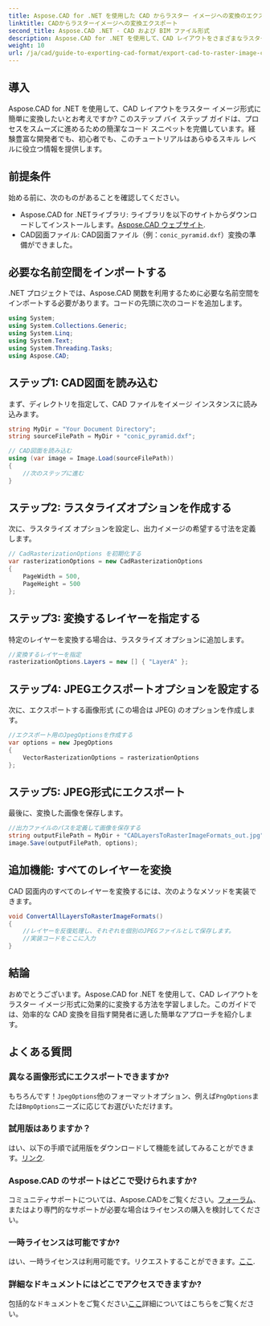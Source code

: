 ```yaml
---
title: Aspose.CAD for .NET を使用した CAD からラスター イメージへの変換のエクスポート
linktitle: CADからラスターイメージへの変換エクスポート
second_title: Aspose.CAD .NET - CAD および BIM ファイル形式
description: Aspose.CAD for .NET を使用して、CAD レイアウトをさまざまなラスター イメージ形式に効率的に変換する方法を学びます。この包括的なガイドでは、明確なコードを使用してプロセスを順を追って説明します。
weight: 10
url: /ja/cad/guide-to-exporting-cad-format/export-cad-to-raster-image-conversion/
---
```

## 導入

Aspose.CAD for .NET を使用して、CAD レイアウトをラスター イメージ形式に簡単に変換したいとお考えですか? このステップ バイ ステップ ガイドは、プロセスをスムーズに進めるための簡潔なコード スニペットを完備しています。経験豊富な開発者でも、初心者でも、このチュートリアルはあらゆるスキル レベルに役立つ情報を提供します。

## 前提条件

始める前に、次のものがあることを確認してください。

- Aspose.CAD for .NETライブラリ: ライブラリを以下のサイトからダウンロードしてインストールします。[Aspose.CAD ウェブサイト](https://releases.aspose.com/cad/net/).
- CAD図面ファイル: CAD図面ファイル（例：`conic_pyramid.dxf`）変換の準備ができました。

## 必要な名前空間をインポートする

.NET プロジェクトでは、Aspose.CAD 関数を利用するために必要な名前空間をインポートする必要があります。コードの先頭に次のコードを追加します。

```csharp
using System;
using System.Collections.Generic;
using System.Linq;
using System.Text;
using System.Threading.Tasks;
using Aspose.CAD;
```

## ステップ1: CAD図面を読み込む

まず、ディレクトリを指定して、CAD ファイルをイメージ インスタンスに読み込みます。

```csharp
string MyDir = "Your Document Directory";
string sourceFilePath = MyDir + "conic_pyramid.dxf";

// CAD図面を読み込む
using (var image = Image.Load(sourceFilePath))
{
    //次のステップに進む
}
```

## ステップ2: ラスタライズオプションを作成する

次に、ラスタライズ オプションを設定し、出力イメージの希望する寸法を定義します。

```csharp
// CadRasterizationOptions を初期化する
var rasterizationOptions = new CadRasterizationOptions
{
    PageWidth = 500,
    PageHeight = 500
};
```

## ステップ3: 変換するレイヤーを指定する

特定のレイヤーを変換する場合は、ラスタライズ オプションに追加します。

```csharp
//変換するレイヤーを指定
rasterizationOptions.Layers = new [] { "LayerA" };
```

## ステップ4: JPEGエクスポートオプションを設定する

次に、エクスポートする画像形式 (この場合は JPEG) のオプションを作成します。

```csharp
//エクスポート用のJpegOptionsを作成する
var options = new JpegOptions
{
    VectorRasterizationOptions = rasterizationOptions
};
```

## ステップ5: JPEG形式にエクスポート

最後に、変換した画像を保存します。

```csharp
//出力ファイルのパスを定義して画像を保存する
string outputFilePath = MyDir + "CADLayersToRasterImageFormats_out.jpg";
image.Save(outputFilePath, options);
```

## 追加機能: すべてのレイヤーを変換

CAD 図面内のすべてのレイヤーを変換するには、次のようなメソッドを実装できます。

```csharp
void ConvertAllLayersToRasterImageFormats()
{
    //レイヤーを反復処理し、それぞれを個別のJPEGファイルとして保存します。
    //実装コードをここに入力
}
```

## 結論

おめでとうございます。Aspose.CAD for .NET を使用して、CAD レイアウトをラスター イメージ形式に効果的に変換する方法を学習しました。このガイドでは、効率的な CAD 変換を目指す開発者に適した簡単なアプローチを紹介します。

## よくある質問

### 異なる画像形式にエクスポートできますか?

もちろんです！`JpegOptions`他のフォーマットオプション、例えば`PngOptions`または`BmpOptions`ニーズに応じてお選びいただけます。

### 試用版はありますか？

はい、以下の手順で試用版をダウンロードして機能を試してみることができます。[リンク](https://releases.aspose.com/cad/net/).

### Aspose.CAD のサポートはどこで受けられますか?

コミュニティサポートについては、Aspose.CADをご覧ください。[フォーラム](https://forum.aspose.com/c/cad/19)、またはより専門的なサポートが必要な場合はライセンスの購入を検討してください。

### 一時ライセンスは可能ですか?

はい、一時ライセンスは利用可能です。リクエストすることができます。[ここ](https://purchase.conholdate.com/temporary-license/).

### 詳細なドキュメントにはどこでアクセスできますか?

包括的なドキュメントをご覧ください[ここ](https://reference.aspose.com/cad/net/)詳細についてはこちらをご覧ください。